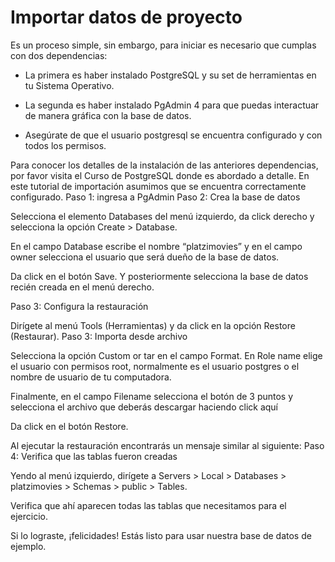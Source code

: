 # Importar datos de proyecto

Es un proceso simple, sin embargo, para iniciar es necesario que cumplas con dos dependencias:

- La primera es haber instalado PostgreSQL y su set de herramientas en tu Sistema Operativo.

- La segunda es haber instalado PgAdmin 4 para que puedas interactuar de manera gráfica con la base de datos.

- Asegúrate de que el usuario postgresql se encuentra configurado y con todos los permisos.

Para conocer los detalles de la instalación de las anteriores dependencias, por favor visita el Curso de PostgreSQL donde es abordado a detalle. En este tutorial de importación asumimos que se encuentra correctamente configurado.
Paso 1: ingresa a PgAdmin
Paso 2: Crea la base de datos

Selecciona el elemento Databases del menú izquierdo, da click derecho y selecciona la opción Create > Database.

En el campo Database escribe el nombre “platzimovies” y en el campo owner selecciona el usuario que será dueño de la base de datos.

Da click en el botón Save. Y posteriormente selecciona la base de datos recién creada en el menú derecho.

Paso 3: Configura la restauración

Dirígete al menú Tools (Herramientas) y da click en la opción Restore (Restaurar).
Paso 3: Importa desde archivo

Selecciona la opción Custom or tar en el campo Format. En Role name elige el usuario con permisos root, normalmente es el usuario postgres o el nombre de usuario de tu computadora.

Finalmente, en el campo Filename selecciona el botón de 3 puntos y selecciona el archivo que deberás descargar haciendo click aquí

Da click en el botón Restore.

Al ejecutar la restauración encontrarás un mensaje similar al siguiente:
Paso 4: Verifica que las tablas fueron creadas

Yendo al menú izquierdo, dirígete a Servers > Local > Databases > platzimovies > Schemas > public > Tables.

Verifica que ahí aparecen todas las tablas que necesitamos para el ejercicio.

Si lo lograste, ¡felicidades! Estás listo para usar nuestra base de datos de ejemplo.